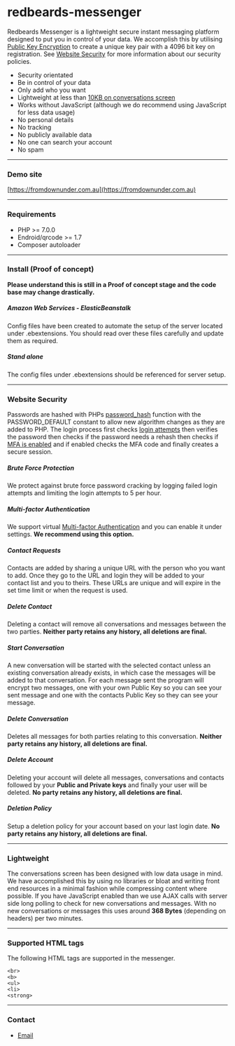 # redbeards-messenger
Redbeards Messenger is a lightweight secure instant messaging platform designed to put you in control of your data.
We accomplish this by utilising [Public Key Encryption](https://en.wikipedia.org/wiki/Public-key_cryptography) to create a unique key pair with a 4096 bit key on registration.
See [Website Security](#website-security) for more information about our security policies.

* Security orientated
* Be in control of your data
* Only add who you want
* Lightweight at less than [10KB on conversations screen](#lightweight)
* Works without JavaScript (although we do recommend using JavaScript for less data usage)
* No personal details
* No tracking
* No publicly available data
* No one can search your account
* No spam

---

### Demo site
[https://fromdownunder.com.au](https://fromdownunder.com.au)

---

### Requirements

* PHP >= 7.0.0
* Endroid/qrcode >= 1.7
* Composer autoloader

---

### Install (Proof of concept)
**Please understand this is still in a Proof of concept stage and the code base may change drastically.**

##### Amazon Web Services - ElasticBeanstalk
Config files have been created to automate the setup of the server located under .ebextensions.
You should read over these files carefully and update them as required.

##### Stand alone
The config files under .ebextensions should be referenced for server setup.

---

### Website Security
Passwords are hashed with PHPs [password_hash](http://php.net/manual/en/function.password-hash.php) function with the PASSWORD_DEFAULT constant to allow new algorithm changes as they are added to PHP.
The login process first checks [login attempts](#brute-force-protection) then verifies the password then checks if the password needs a rehash then checks if [MFA is enabled](#multi-factor-authentication) and if enabled checks 
the MFA code and finally creates a secure session.

##### Brute Force Protection
We protect against brute force password cracking by logging failed login attempts and limiting the login attempts to 5 per hour.

##### Multi-factor Authentication 
We support virtual [Multi-factor Authentication](https://en.wikipedia.org/wiki/Multi-factor_authentication) and you can enable it under settings. **We recommend using this option.**

##### Contact Requests
Contacts are added by sharing a unique URL with the person who you want to add. Once they go to the URL and login they will be added to your contact list and you to theirs.
These URLs are unique and will expire in the set time limit or when the request is used.

##### Delete Contact
Deleting a contact will remove all conversations and messages between the two parties. **Neither party retains any history, all deletions are final.**

##### Start Conversation
A new conversation will be started with the selected contact unless an existing conversation already exists, in which case the messages will be added to that conversation.
For each message sent the program will encrypt two messages, one with your own Public Key so you can see your sent message and one with the contacts Public Key so they can see your message.

##### Delete Conversation
Deletes all messages for both parties relating to this conversation. **Neither party retains any history, all deletions are final.**

##### Delete Account
Deleting your account will delete all messages, conversations and contacts followed by your **Public and Private keys** and finally your user will be deleted. **No party retains any history, all deletions are final.**

##### Deletion Policy
Setup a deletion policy for your account based on your last login date. **No party retains any history, all deletions are final.**

---

### Lightweight
The conversations screen has been designed with low data usage in mind.
We have accomplished this by using no libraries or bloat and writing front end resources in a minimal fashion while compressing content where possible.
If you have JavaScript enabled than we use AJAX calls with server side long polling to check for new conversations and messages. With no new conversations or messages this uses around **368 Bytes** (depending on headers) per two minutes.

---

### Supported HTML tags
The following HTML tags are supported in the messenger.

```
<br>
<b>
<ul>
<li>
<strong>
```

---

### Contact

* [Email](mailto::fdu@hmamail.com)
